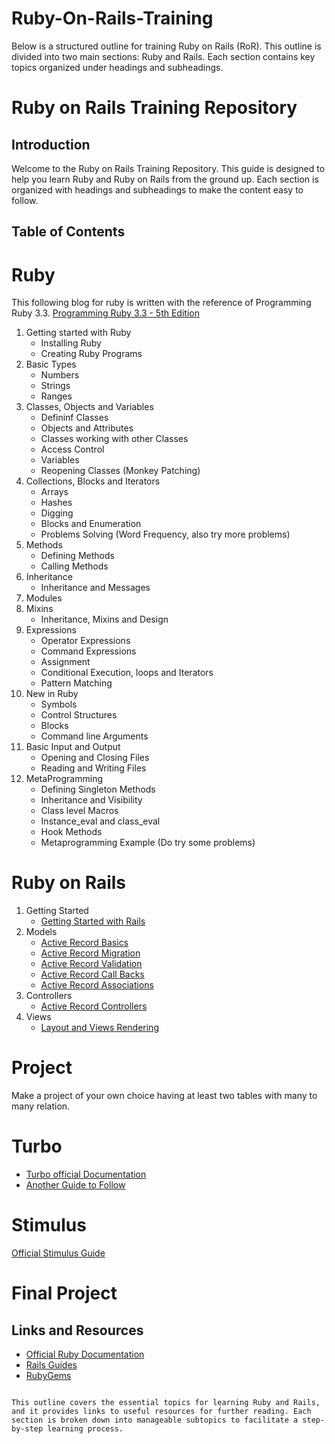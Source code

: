 # Ruby-On-Rails-Training
Below is a structured outline for training Ruby on Rails (RoR). This outline is divided into two main sections: Ruby and Rails. Each section contains key topics organized under headings and subheadings.


# Ruby on Rails Training Repository

## Introduction
Welcome to the Ruby on Rails Training Repository. This guide is designed to help you learn Ruby and Ruby on Rails from the ground up. Each section is organized with headings and subheadings to make the content easy to follow.

## Table of Contents
# Ruby
   This following blog for ruby is written with the reference of Programming Ruby 3.3. [Programming Ruby 3.3 - 5th Edition](https://drive.google.com/drive/folders/15uK8SN2QWBYtq5LCo0473c6JHJCTlDgS)
   1. Getting started with Ruby
      * Installing Ruby
      * Creating Ruby Programs
   2. Basic Types
      * Numbers
      * Strings
      * Ranges
   3. Classes, Objects and Variables
      * Defininf Classes
      * Objects and Attributes
      * Classes working with other Classes
      * Access Control
      * Variables
      * Reopening Classes (Monkey Patching)
   4. Collections, Blocks and Iterators
      * Arrays
      * Hashes
      * Digging
      * Blocks and Enumeration
      * Problems Solving (Word Frequency, also try more problems)
   5. Methods
      * Defining Methods
      * Calling Methods
   6. Inheritance
         * Inheritance and Messages
   7. Modules
   8. Mixins
         * Inheritance, Mixins and Design
   9. Expressions
         * Operator Expressions
         * Command Expressions
         * Assignment
         * Conditional Execution, loops and Iterators
         * Pattern Matching
   10. New in Ruby
         * Symbols
         * Control Structures
         * Blocks
         * Command line Arguments
   11. Basic Input and Output
         * Opening and Closing Files
         * Reading and Writing Files
   12. MetaProgramming
         * Defining Singleton Methods
         * Inheritance and Visibility
         * Class level Macros
         * Instance_eval and class_eval
         * Hook Methods
         * Metaprogramming Example (Do try some problems)

# Ruby on Rails
  1. Getting Started
     * [Getting Started with Rails](https://guides.rubyonrails.org/getting_started.html)
  2. Models
     * [Active Record Basics](https://guides.rubyonrails.org/active_record_basics.html)
     * [Active Record Migration](https://guides.rubyonrails.org/active_record_migrations.html)
     * [Active Record Validation](https://guides.rubyonrails.org/active_record_validations.html)
     * [Active Record Call Backs](https://guides.rubyonrails.org/active_record_callbacks.html)
     * [Active Record Associations](https://guides.rubyonrails.org/association_basics.html)
  3. Controllers
     * [Active Record Controllers](https://guides.rubyonrails.org/action_controller_overview.html)
  4. Views
     * [Layout and Views Rendering](https://guides.rubyonrails.org/layouts_and_rendering.html)
# Project
   Make a project of your own choice having at least two tables with many to many relation.
# Turbo
   * [Turbo official Documentation](https://turbo.hotwired.dev/handbook/introduction)
   * [Another Guide to Follow](https://www.hotrails.dev/turbo-rails/)
# Stimulus
   [Official Stimulus Guide](https://stimulus.hotwired.dev/)
# Final Project

    
  

## Links and Resources
- [Official Ruby Documentation](https://www.ruby-lang.org/en/documentation/)
- [Rails Guides](https://guides.rubyonrails.org/)
- [RubyGems](https://rubygems.org/)
```

This outline covers the essential topics for learning Ruby and Rails, and it provides links to useful resources for further reading. Each section is broken down into manageable subtopics to facilitate a step-by-step learning process.
